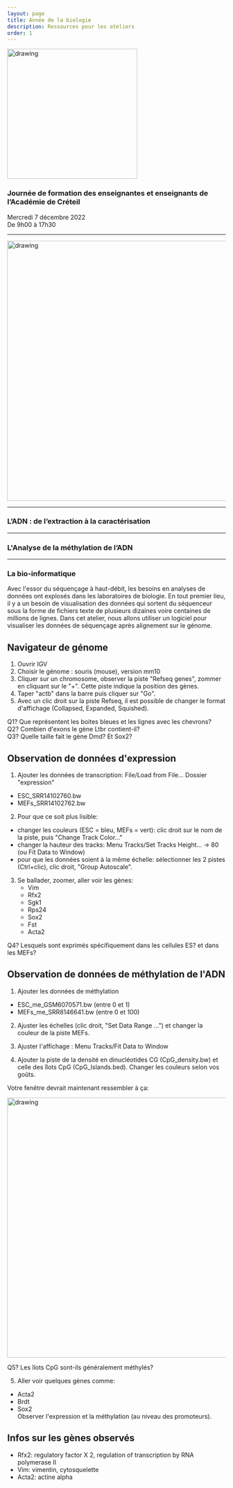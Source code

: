 ```yaml
---
layout: page
title: Année de la biologie
description: Ressources pour les ateliers
order: 1
---
```


<img src="{{site.baseurl}}/images/annee_biologie.png" alt="drawing" width="300"/>


### Journée de formation des enseignantes   et enseignants de l’Académie de Créteil

Mercredi 7 décembre 2022  
De 9h00 à 17h30

------
<img src="{{site.baseurl}}/images/banner_edc.png" alt="drawing" width="600"/>

------
### L’ADN : de l’extraction à la caractérisation
------
### L'Analyse de la méthylation de l’ADN
------
### La bio-informatique

Avec l'essor du séquençage à haut-débit, les besoins en analyses de données ont explosés dans les laboratoires de biologie. En tout premier lieu, il y a un besoin de visualisation des données qui sortent du séquenceur sous la forme de fichiers texte de plusieurs dizaines voire centaines de millions de lignes. 
Dans cet atelier, nous allons utiliser un logiciel pour visualiser les données de séquençage après alignement sur le génome. 

## Navigateur de génome
1. Ouvrir IGV 
2. Choisir le génome : souris (mouse), version mm10
3. Cliquer sur un chromosome, observer la piste "Refseq genes", zommer en cliquant sur le "+". Cette piste indique la position des gènes. 
4. Taper "actb" dans la barre puis cliquer sur "Go".  
5. Avec un clic droit sur la piste Refseq, il est possible de changer le format d'affichage (Collapsed, Expanded, Squished). 

Q1? Que représentent les boites bleues et les lignes avec les chevrons?   
Q2? Combien d'exons le gène Ltbr contient-il?  
Q3? Quelle taille fait le gène Dmd? Et Sox2? 


## Observation de données d'expression

1. Ajouter les données de transcription: File/Load from File... Dossier "expression"
- ESC_SRR14102760.bw
- MEFs_SRR14102762.bw

2. Pour que ce soit plus lisible: 
- changer les couleurs (ESC = bleu, MEFs = vert): clic droit sur le nom de la piste, puis "Change Track Color..."
- changer la hauteur des tracks: Menu Tracks/Set Tracks Height... -> 80 (ou Fit Data to Window)
- pour que les données soient à la même échelle: sélectionner les 2 pistes (Ctrl+clic), clic droit, "Group Autoscale".

3. Se ballader, zoomer, aller voir les gènes:
    - Vim
    - Rfx2
    - Sgk1
    - Rps24
    - Sox2
    - Fst
    - Acta2
    
Q4? Lesquels sont exprimés spécifiquement dans les cellules ES? et dans les MEFs? 

## Observation de données de méthylation de l'ADN
1. Ajouter les données de méthylation  
 - ESC_me_GSM6070571.bw (entre 0 et 1)
 - MEFs_me_SRR8146641.bw (entre 0 et 100)

2. Ajuster les échelles (clic droit, "Set Data Range ...") et changer la couleur de la piste MEFs. 

3. Ajuster l'affichage : Menu Tracks/Fit Data to Window

4. Ajouter la piste de la densité en dinucléotides CG (CpG_density.bw) et celle des îlots CpG (CpG_Islands.bed). Changer les couleurs selon vos goûts. 

Votre fenêtre devrait maintenant ressembler à ça: 

<img src="{{site.baseurl}}/images/igv.png" alt="drawing" width="600"/>

Q5? Les îlots CpG sont-ils généralement méthylés?  

5. Aller voir quelques gènes comme:
- Acta2
- Brdt
- Sox2  
Observer l'expression et la méthylation (au niveau des promoteurs). 

## Infos sur les gènes observés

- Rfx2: regulatory factor X 2, regulation of transcription by RNA polymerase II
- Vim: vimentin, cytosquelette
- Acta2: actine alpha
